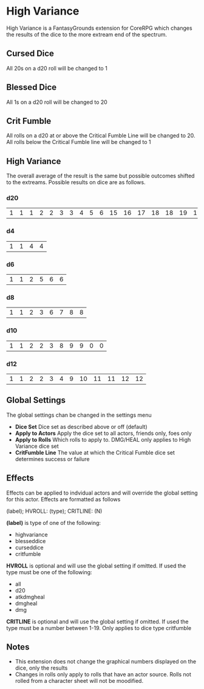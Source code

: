 # High Variance
High Variance is a FantasyGrounds extension for CoreRPG which changes the results of the dice to the more extream end of the spectrum.

## Cursed Dice
All 20s on a d20 roll will be changed to 1

## Blessed Dice
All 1s on a d20 roll will be changed to 20

## Crit Fumble
All rolls on a d20 at or above the Critical Fumble Line will be changed to 20. All rolls below the Critical Fumble line will be changed to 1

## High Variance
The overall average of the result is the same but possible outcomes shifted to the extreams. Possible results on dice are as follows.
### d20
| | | | | | | | | | |  |  |  |  |  |  |  |  |  |  |
|-|-|-|-|-|-|-|-|-|-|--|--|--|--|--|--|--|--|--|--|
|1|1|1|2|2|3|3|4|5|6|15|16|17|18|18|19|19|20|20|20|

### d4
| | | | |
|-|-|-|-|
|1|1|4|4|

### d6
| | | | | | |
|-|-|-|-|-|-|
|1|1|2|5|6|6|

### d8
| | | | | | | | |
|-|-|-|-|-|-|-|-|
|1|1|2|3|6|7|8|8|

### d10
| | | | | | | | | | |
|-|-|-|-|-|-|-|-|-|-|
|1|1|2|2|3|8|9|9|0|0|

### d12
| | | | | | | |  |  |  |  |  |
|-|-|-|-|-|-|-|--|--|--|--|--|
|1|1|2|2|3|4|9|10|11|11|12|12|

## Global Settings
The global settings chan be changed in the settings menu

- **Dice Set** Dice set as described above or off (default)
- **Apply to Actors** Apply the dice set to all actors, friends only, foes only
- **Apply to Rolls**  Which rolls to apply to. DMG/HEAL only applies to High Variance dice set
- **CritFumble Line**  The value at which the Critical Fumble dice set determines success or failure

## Effects
Effects can be applied to indvidual actors and will override the global setting for this actor. Effects are formatted as follows

(label); HVROLL: (type); CRITLINE: (N)

**(label)** is type of one of the following:
- highvariance
- blesseddice
- curseddice
- critfumble

**HVROLL** is optional and will use the global setting if omitted. If used the type must be one of the following:
- all
- d20
- atkdmgheal
- dmgheal
- dmg

**CRITLINE** is optional and will use the global setting if omitted. If used the type must be a number between 1-19. Only applies to dice type critfumble

## Notes
- This extension does not change the graphical numbers displayed on the dice, only the results
- Changes in rolls only apply to rolls that have an actor source. Rolls not rolled from a character sheet will not be moodified.